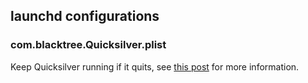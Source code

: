 ## launchd configurations

### com.blacktree.Quicksilver.plist

Keep Quicksilver running if it quits, see [this post](http://marcovaltas.com/2012/01/11/keeping-quicksilver-up-with-launchd.html) for
more information.
